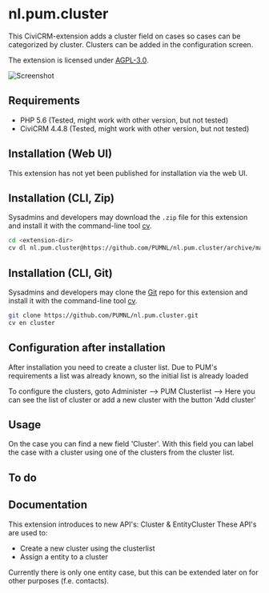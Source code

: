 # nl.pum.cluster

This CiviCRM-extension adds a cluster field on cases so cases can be categorized by cluster.
Clusters can be added in the configuration screen.

The extension is licensed under [AGPL-3.0](LICENSE.txt).

![Screenshot](https://raw.github.com/PUMNL/nl.pum.cluster/master/images/screenshot.png)

## Requirements

* PHP 5.6 (Tested, might work with other version, but not tested)
* CiviCRM 4.4.8 (Tested, might work with other version, but not tested)

## Installation (Web UI)

This extension has not yet been published for installation via the web UI.

## Installation (CLI, Zip)

Sysadmins and developers may download the `.zip` file for this extension and
install it with the command-line tool [cv](https://github.com/civicrm/cv).

```bash
cd <extension-dir>
cv dl nl.pum.cluster@https://github.com/PUMNL/nl.pum.cluster/archive/master.zip
```

## Installation (CLI, Git)

Sysadmins and developers may clone the [Git](https://en.wikipedia.org/wiki/Git) repo for this extension and
install it with the command-line tool [cv](https://github.com/civicrm/cv).

```bash
git clone https://github.com/PUMNL/nl.pum.cluster.git
cv en cluster
```

## Configuration after installation

After installation you need to create a cluster list.
Due to PUM's requirements a list was already known, so the initial list is already loaded

To configure the clusters, goto Administer --> PUM Clusterlist -->
Here you can see the list of cluster or add a new cluster with the button 'Add cluster'

## Usage

On the case you can find a new field 'Cluster'. With this field you can label the case with a cluster using one of the clusters from the cluster list.

## To do

## Documentation

This extension introduces to new API's: Cluster & EntityCluster
These API's are used to:
- Create a new cluster using the clusterlist
- Assign a entity to a cluster

Currently there is only one entity case, but this can be extended later on for other purposes (f.e. contacts).